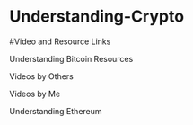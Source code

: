 # Understanding-Crypto

#Video and Resource Links

Understanding Bitcoin 
Resources


Videos by Others

Videos by Me


Understanding Ethereum
